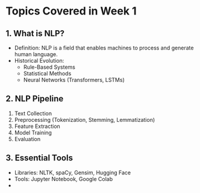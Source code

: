 # Topics Covered in Week 1

## 1. What is NLP?
- Definition: NLP is a field that enables machines to process and generate human language.
- Historical Evolution:
  - Rule-Based Systems
  - Statistical Methods
  - Neural Networks (Transformers, LSTMs)

## 2. NLP Pipeline
1. Text Collection
2. Preprocessing (Tokenization, Stemming, Lemmatization)
3. Feature Extraction
4. Model Training
5. Evaluation

## 3. Essential Tools
- Libraries: NLTK, spaCy, Gensim, Hugging Face
- Tools: Jupyter Notebook, Google Colab
- 
